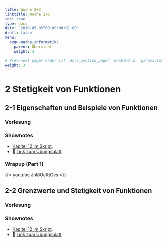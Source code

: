 ```yaml
---
title: Woche 2+3
linktitle: Woche 2+3
toc: true
type: docs
date: "2019-05-05T00:00:00+01:00"
draft: false
menu:
  ovgu-mathe-informatik:
    parent: Übersicht
    weight: 3

# Prev/next pager order (if `docs_section_pager` enabled in `params.toml`)
weight: 3
---
```


# 2 Stetigkeit von Funktionen
## 2-1 Eigenschaften und Beispiele von Funktionen

### Vorlesung
<div id="pc-lecture-2-1"></div>

### Shownotes

 * [Kapitel 12 im Skript](https://paperhive.org/documents/items/Q5_T1IK-vd5c?a=d:cjsQ71YoKehx).
 * :floppy_disk: [Link zum Übungsblatt](https://drive.google.com/drive/folders/1S6Qi0eOcYlOz30TlTa08f1ty9M72xfJf)

### Wrapup (Part 1)

{{< youtube JnI8OcKtGvs >}}

## 2-2 Grenzwerte und Stetigkeit von Funktionen
### Vorlesung

<div id="pc-lecture-2-2"></div>

### Shownotes

 * [Kapitel 12 im Skript](https://paperhive.org/documents/items/Q5_T1IK-vd5c?a=d:cjsQ71YoKehx).
 * :floppy_disk: [Link zum Übungsblatt](https://drive.google.com/drive/folders/1S6Qi0eOcYlOz30TlTa08f1ty9M72xfJf)
